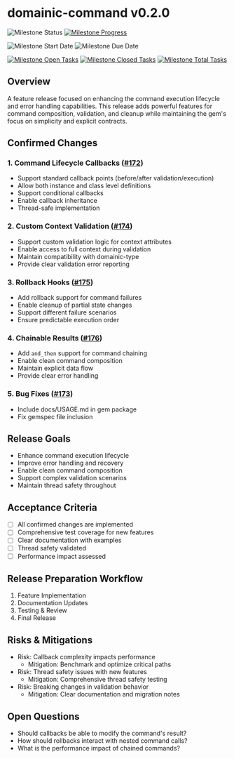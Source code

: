# domainic-command v0.2.0

![Milestone Status](https://img.shields.io/badge/In%20Progress-orange?style=for-the-badge&label=Status)
[![Milestone Progress](https://img.shields.io/github/milestones/progress-percent/domainic/domainic/10?style=for-the-badge&label=Progress)](https://github.com/domainic/domainic/milestone/10)

![Milestone Start Date](https://img.shields.io/badge/TBD-blue?style=for-the-badge&label=Start%20Date)
![Milestone Due Date](https://img.shields.io/badge/TBD-blue?style=for-the-badge&label=Due%20Date)

[![Milestone Open Tasks](https://img.shields.io/github/issues-search/domainic/domainic?query=is%3Aopen%20milestone%3A%22domainic-command%20v0.2.0%22&style=for-the-badge&label=Open%20Tasks&color=red)](https://github.com/domainic/domainic/issues?q=is%3Aopen%20milestone%3A%22domainic-command%20v0.2.0%22)
[![Milestone Closed Tasks](https://img.shields.io/github/issues-search/domainic/domainic?query=is%3Aclosed%20milestone%3A%22domainic-command%20v0.2.0%22&style=for-the-badge&label=Closed%20Tasks&color=green)](https://github.com/domainic/domainic/issues?q=is%3Aclosed%20milestone%3A%22domainic-command%20v0.2.0%22)
[![Milestone Total Tasks](https://img.shields.io/github/issues-search/domainic/domainic?query=milestone%3A%22domainic-command%20v0.2.0%22&style=for-the-badge&label=Total%20Tasks&color=blue)](https://github.com/domainic/domainic/issues?q=milestone%3A%22domainic-command%20v0.2.0%22)

## Overview

A feature release focused on enhancing the command execution lifecycle and error handling capabilities. This release
adds powerful features for command composition, validation, and cleanup while maintaining the gem's focus on simplicity
and explicit contracts.

## Confirmed Changes

### 1. Command Lifecycle Callbacks ([#172](https://github.com/domainic/domainic/issues/172))

* Support standard callback points (before/after validation/execution)
* Allow both instance and class level definitions
* Support conditional callbacks
* Enable callback inheritance
* Thread-safe implementation

### 2. Custom Context Validation ([#174](https://github.com/domainic/domainic/issues/174))

* Support custom validation logic for context attributes
* Enable access to full context during validation
* Maintain compatibility with domainic-type
* Provide clear validation error reporting

### 3. Rollback Hooks ([#175](https://github.com/domainic/domainic/issues/175))

* Add rollback support for command failures
* Enable cleanup of partial state changes
* Support different failure scenarios
* Ensure predictable execution order

### 4. Chainable Results ([#176](https://github.com/domainic/domainic/issues/176))

* Add `and_then` support for command chaining
* Enable clean command composition
* Maintain explicit data flow
* Provide clear error handling

### 5. Bug Fixes ([#173](https://github.com/domainic/domainic/issues/173))

* Include docs/USAGE.md in gem package
* Fix gemspec file inclusion

## Release Goals

* Enhance command execution lifecycle
* Improve error handling and recovery
* Enable clean command composition
* Support complex validation scenarios
* Maintain thread safety throughout

## Acceptance Criteria

* [ ] All confirmed changes are implemented
* [ ] Comprehensive test coverage for new features
* [ ] Clear documentation with examples
* [ ] Thread safety validated
* [ ] Performance impact assessed

## Release Preparation Workflow

1. Feature Implementation
2. Documentation Updates
3. Testing & Review
4. Final Release

## Risks & Mitigations

* Risk: Callback complexity impacts performance
  * Mitigation: Benchmark and optimize critical paths
* Risk: Thread safety issues with new features
  * Mitigation: Comprehensive thread safety testing
* Risk: Breaking changes in validation behavior
  * Mitigation: Clear documentation and migration notes

## Open Questions

* Should callbacks be able to modify the command's result?
* How should rollbacks interact with nested command calls?
* What is the performance impact of chained commands?
